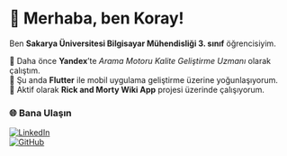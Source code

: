 # 👋 Merhaba, ben Koray!

Ben **Sakarya Üniversitesi Bilgisayar Mühendisliği 3. sınıf** öğrencisiyim. 

💼 Daha önce **Yandex**’te *Arama Motoru Kalite Geliştirme Uzmanı* olarak çalıştım.  
📱 Şu anda **Flutter** ile mobil uygulama geliştirme üzerine yoğunlaşıyorum.  
🧪 Aktif olarak **Rick and Morty Wiki App** projesi üzerinde çalışıyorum.  


### 🌐 Bana Ulaşın
[![LinkedIn](https://img.shields.io/badge/LinkedIn-KorayTemizkan-blue?logo=linkedin&logoColor=white)](https://www.linkedin.com/in/koraytemizkan/)  
[![GitHub](https://img.shields.io/badge/GitHub-KorayTemizkan-blue?logo=github&logoColor=white)](https://github.com/KorayTemizkan)
